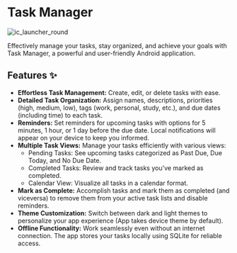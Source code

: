 # Task Manager
![ic_launcher_round](https://github.com/user-attachments/assets/da7506c6-56ed-4037-94ba-2f08775126d2)



Effectively manage your tasks, stay organized, and achieve your goals with Task Manager, a powerful and user-friendly Android application.

## Features ✨
- **Effortless Task Management:** Create, edit, or delete tasks with ease.
- **Detailed Task Organization:** Assign names, descriptions, priorities (high, medium, low), tags (work, personal, study, etc.), and due dates (including time) to each task.
- **Reminders:** Set reminders for upcoming tasks with options for 5 minutes, 1 hour, or 1 day before the due date. Local notifications will appear on your device to keep you informed.
- **Multiple Task Views:** Manage your tasks efficiently with various views:
  - Pending Tasks: See upcoming tasks categorized as Past Due, Due Today, and No Due Date.
  - Completed Tasks: Review and track tasks you've marked as completed.
  - Calendar View: Visualize all tasks in a calendar format.
- **Mark as Complete:** Accomplish tasks and mark them as completed (and viceversa) to remove them from your active task lists and disable reminders.
- **Theme Customization:** Switch between dark and light themes to personalize your app experience (App takes device theme by default).
- **Offline Functionality:** Work seamlessly even without an internet connection. The app stores your tasks locally using SQLite for reliable access.
 
